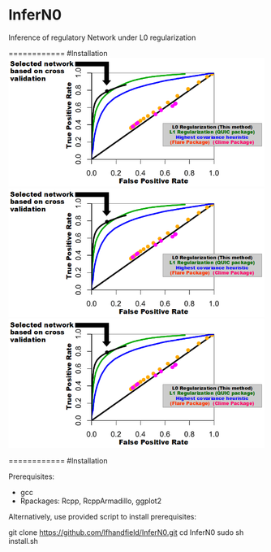 # InferN0
Inference of regulatory Network under L0 regularization

============
#Installation
![](man/PrecisionRecallBenchmark.png)
![](man/PrecisionRecallBenchmark.png)
![](man/PrecisionRecallBenchmark.png)

============
#Installation

Prerequisites:
  - gcc
  - Rpackages: Rcpp, RcppArmadillo, ggplot2

Alternatively, use provided script to install prerequisites:

  git clone https://github.com/lfhandfield/InferN0.git
  cd InferN0
  sudo sh install.sh
